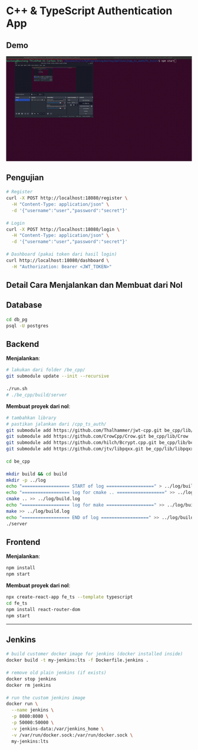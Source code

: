 # C++ & TypeScript Authentication App

## Demo

![demo](./assets/demo.gif)

## Pengujian

```bash
# Register
curl -X POST http://localhost:18080/register \
  -H "Content-Type: application/json" \
  -d '{"username":"user","password":"secret"}'

# Login
curl -X POST http://localhost:18080/login \
  -H "Content-Type: application/json" \
  -d '{"username":"user","password":"secret"}'

# Dashboard (pakai token dari hasil login)
curl http://localhost:18080/dashboard \
  -H "Authorization: Bearer <JWT_TOKEN>"

```

## Detail Cara Menjalankan dan Membuat dari Nol

## Database

```bash
cd db_pg
psql -U postgres
```

## Backend

**Menjalankan**:

```bash
# lakukan dari folder /be_cpp/
git submodule update --init --recursive

./run.sh
# ./be_cpp/build/server
```

**Membuat proyek dari nol**:

```bash
# tambahkan library
# pastikan jalankan dari /cpp_ts_auth/
git submodule add https://github.com/Thalhammer/jwt-cpp.git be_cpp/lib/jwt-cpp
git submodule add https://github.com/CrowCpp/Crow.git be_cpp/lib/Crow
git submodule add https://github.com/hilch/Bcrypt.cpp.git be_cpp/lib/bcrypt
git submodule add https://github.com/jtv/libpqxx.git be_cpp/lib/libpqxx

cd be_cpp

mkdir build && cd build
mkdir -p ../log
echo "================== START of log ==================" > ../log/build.log
echo "================== log for cmake .. ==================" >> ../log/build.log
cmake .. >> ../log/build.log
echo "================== log for make ==================" >> ../log/build.log
make >> ../log/build.log
echo "================== END of log ==================" >> ../log/build.log
./server
```

## Frontend

**Menjalankan**:

```bash
npm install
npm start
```

**Membuat proyek dari nol**:

```bash
npx create-react-app fe_ts --template typescript
cd fe_ts
npm install react-router-dom
npm start
```

---

## Jenkins

```bash
# build customer docker image for jenkins (docker installed inside)
docker build -t my-jenkins:lts -f Dockerfile.jenkins .

# remove old plain jenkins (if exists)
docker stop jenkins
docker rm jenkins

# run the custom jenkins image
docker run \
  --name jenkins \
  -p 8080:8080 \
  -p 50000:50000 \
  -v jenkins-data:/var/jenkins_home \
  -v /var/run/docker.sock:/var/run/docker.sock \
  my-jenkins:lts
```
